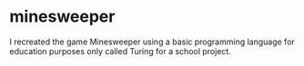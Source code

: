 # minesweeper
I recreated the game Minesweeper using a basic programming language for education purposes only called Turing for a school project.
